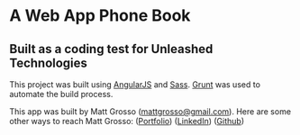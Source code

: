 
# A Web App Phone Book  #
## Built as a coding test for Unleashed Technologies ##

This project was built using [AngularJS](https://angularjs.org/) and [Sass](http://sass-lang.com/). [Grunt](http://gruntjs.com/) was used to automate the build process.

This app was built by Matt Grosso ([mattgrosso@gmail.com](mailto:mattgrosso@gmail.com)).
Here are some other ways to reach Matt Grosso:
([Portfolio](https://mattgrosso.herokuapp.com))
([LinkedIn](https://www.linkedin.com/in/matt-grosso/))
([Github](https://github.com/mattgrosso/))
